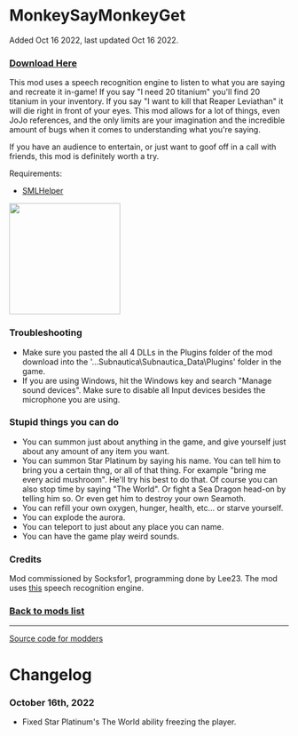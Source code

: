 # MonkeySayMonkeyGet

Added Oct 16 2022, last updated Oct 16 2022.

### [Download Here](https://github.com/LeeTwentyThree/Lee23-SubnauticaMods/raw/main/Downloads/MonkeySayMonkeyGet.zip)

This mod uses a speech recognition engine to listen to what you are saying and recreate it in-game! If you say "I need 20 titanium" you'll find 20 titanium in your inventory. If you say "I want to kill that Reaper Leviathan" it will die right in front of your eyes. This mod allows for a lot of things, even JoJo references, and the only limits are your imagination and the incredible amount of bugs when it comes to understanding what you're saying.

If you have an audience to entertain, or just want to goof off in a call with friends, this mod is definitely worth a try.

Requirements:
- [SMLHelper](https://www.nexusmods.com/subnautica/mods/113)

<div>
  <img src="https://github.com/LeeTwentyThree/Lee23-SubnauticaMods/raw/main/Downloads/Thumbnails/MonkeySayMonkeyGet.png" width=200px>
</div>

### Troubleshooting

- Make sure you pasted the all 4 DLLs in the Plugins folder of the mod download into the '...Subnautica\Subnautica_Data\Plugins' folder in the game.
- If you are using Windows, hit the Windows key and search "Manage sound devices". Make sure to disable all Input devices besides the microphone you are using.

### Stupid things you can do

- You can summon just about anything in the game, and give yourself just about any amount of any item you want.
- You can summon Star Platinum by saying his name. You can tell him to bring you a certain thng, or all of that thing. For example "bring me every acid mushroom". He'll try his best to do that. Of course you can also stop time by saying "The World". Or fight a Sea Dragon head-on by telling him so. Or even get him to destroy your own Seamoth.
- You can refill your own oxygen, hunger, health, etc... or starve yourself.
- You can explode the aurora.
- You can teleport to just about any place you can name.
- You can have the game play weird sounds.

### Credits

Mod commissioned by Socksfor1, programming done by Lee23. The mod uses [this](https://assetstore.unity.com/packages/tools/audio/speech-recognition-system-187171) speech recognition engine.

### [Back to mods list](https://github.com/LeeTwentyThree/Lee23-SubnauticaMods/blob/main/Downloads/DownloadPages/ModDownloads-Subnautica.md)

---

[Source code for modders](https://github.com/LeeTwentyThree/Lee23-SubnauticaMods/tree/main/MonkeySayMonkeyGet)

# Changelog

### October 16th, 2022
- Fixed Star Platinum's The World ability freezing the player.
